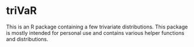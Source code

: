 # triVaR
This is an R package containing a few trivariate distributions. This package is mostly intended for personal use and contains various helper functions and distributions.
